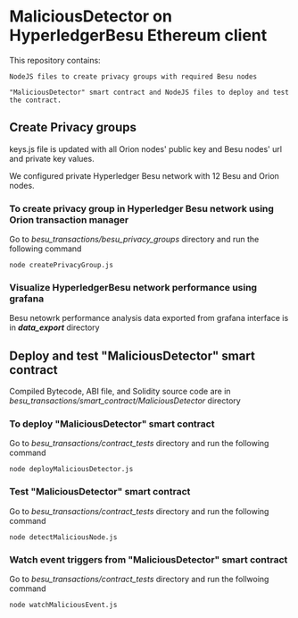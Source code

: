 # MaliciousDetector on HyperledgerBesu Ethereum client
This repository contains:

    NodeJS files to create privacy groups with required Besu nodes

    "MaliciousDetector" smart contract and NodeJS files to deploy and test the contract.

## **Create Privacy groups**

keys.js file is updated with all Orion nodes' public key and Besu nodes' url and private key values.

We configured private Hyperledger Besu network with 12 Besu and Orion nodes.

### **To create privacy group in Hyperledger Besu network using Orion transaction manager**

Go to *besu_transactions/besu_privacy_groups* directory and run the following command

```
node createPrivacyGroup.js
```

### **Visualize HyperledgerBesu network performance using grafana**

Besu netowrk performance analysis data exported from grafana interface is in ***data_export*** directory


    
## **Deploy and test "MaliciousDetector" smart contract**

Compiled Bytecode, ABI file, and Solidity source code are in *besu_transactions/smart_contract/MaliciousDetector* directory

### **To deploy "MaliciousDetector" smart contract**
Go to *besu_transactions/contract_tests* directory and run the following command
```
node deployMaliciousDetector.js
```

### **Test "MaliciousDetector" smart contract**
Go to *besu_transactions/contract_tests* directory and run the following command
```
node detectMaliciousNode.js
```

### **Watch event triggers from "MaliciousDetector" smart contract**
Go to *besu_transactions/contract_tests* directory and run the follwoing command
```
node watchMaliciousEvent.js
```